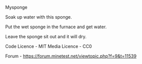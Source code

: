 Mysponge

Soak up water with this sponge.

Put the wet sponge in the furnace and get water.

Leave the sponge sit out and it will dry.


Code Licence - MIT
Media Licence - CC0

Forum - https://forum.minetest.net/viewtopic.php?f=9&t=11539
